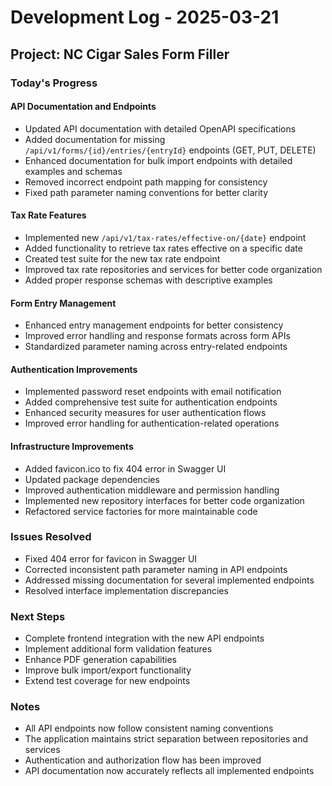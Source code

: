 # Development Log - 2025-03-21

## Project: NC Cigar Sales Form Filler

### Today's Progress

#### API Documentation and Endpoints
- Updated API documentation with detailed OpenAPI specifications
- Added documentation for missing `/api/v1/forms/{id}/entries/{entryId}` endpoints (GET, PUT, DELETE)
- Enhanced documentation for bulk import endpoints with detailed examples and schemas
- Removed incorrect endpoint path mapping for consistency
- Fixed path parameter naming conventions for better clarity

#### Tax Rate Features
- Implemented new `/api/v1/tax-rates/effective-on/{date}` endpoint
- Added functionality to retrieve tax rates effective on a specific date
- Created test suite for the new tax rate endpoint
- Improved tax rate repositories and services for better code organization
- Added proper response schemas with descriptive examples

#### Form Entry Management
- Enhanced entry management endpoints for better consistency
- Improved error handling and response formats across form APIs
- Standardized parameter naming across entry-related endpoints

#### Authentication Improvements
- Implemented password reset endpoints with email notification
- Added comprehensive test suite for authentication endpoints
- Enhanced security measures for user authentication flows
- Improved error handling for authentication-related operations

#### Infrastructure Improvements
- Added favicon.ico to fix 404 error in Swagger UI
- Updated package dependencies
- Improved authentication middleware and permission handling
- Implemented new repository interfaces for better code organization
- Refactored service factories for more maintainable code

### Issues Resolved
- Fixed 404 error for favicon in Swagger UI
- Corrected inconsistent path parameter naming in API endpoints
- Addressed missing documentation for several implemented endpoints
- Resolved interface implementation discrepancies

### Next Steps
- Complete frontend integration with the new API endpoints
- Implement additional form validation features
- Enhance PDF generation capabilities
- Improve bulk import/export functionality
- Extend test coverage for new endpoints

### Notes
- All API endpoints now follow consistent naming conventions
- The application maintains strict separation between repositories and services
- Authentication and authorization flow has been improved
- API documentation now accurately reflects all implemented endpoints 
